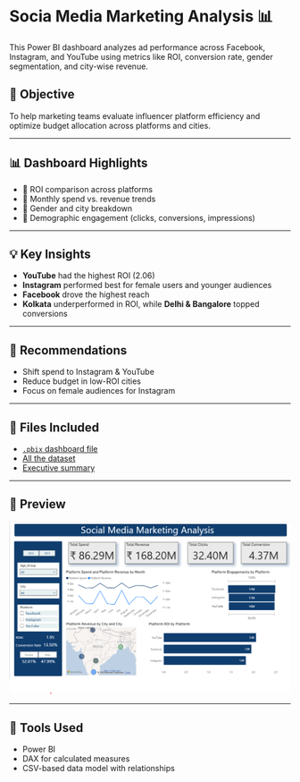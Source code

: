 # Socia Media Marketing Analysis 📊

This Power BI dashboard analyzes ad performance across Facebook, Instagram, and YouTube using metrics like ROI, conversion rate, gender segmentation, and city-wise revenue.

## 📌 Objective
To help marketing teams evaluate influencer platform efficiency and optimize budget allocation across platforms and cities.

---

## 📊 Dashboard Highlights

- 🔹 ROI comparison across platforms
- 🔹 Monthly spend vs. revenue trends
- 🔹 Gender and city breakdown
- 🔹 Demographic engagement (clicks, conversions, impressions)

---

## 💡 Key Insights

- **YouTube** had the highest ROI (2.06)
- **Instagram** performed best for female users and younger audiences
- **Facebook** drove the highest reach
- **Kolkata** underperformed in ROI, while **Delhi & Bangalore** topped conversions

---

## 🧠 Recommendations

- Shift spend to Instagram & YouTube
- Reduce budget in low-ROI cities
- Focus on female audiences for Instagram

---

## 📁 Files Included

- <a href="https://github.com/SowmallyaM/Social-Media-Marketing-Analysis/blob/main/Social%20media%20marketing.pbix">`.pbix` dashboard file</a>
- <a href="https://github.com/SowmallyaM/Social-Media-Marketing-Analysis/tree/main/Dataset">All the dataset</a>
- <a href="https://github.com/SowmallyaM/Social-Media-Marketing-Analysis/blob/main/Executive%20Summary.pdf">Executive summary</a>

---

## 📸 Preview

![Dashboard Preview](https://github.com/SowmallyaM/Social-Media-Marketing-Analysis/blob/main/Dashboard%20Screenshot.png)

---

## 📂 Tools Used

- Power BI
- DAX for calculated measures
- CSV-based data model with relationships


